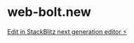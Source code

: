 # web-bolt.new

[Edit in StackBlitz next generation editor ⚡️](https://stackblitz.com/~/github.com/vicky-straive/web-bolt.new)